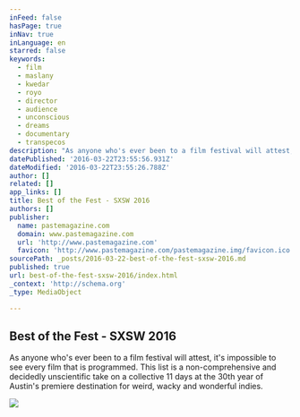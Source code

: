 ```yaml
---
inFeed: false
hasPage: true
inNav: true
inLanguage: en
starred: false
keywords:
  - film
  - maslany
  - kwedar
  - royo
  - director
  - audience
  - unconscious
  - dreams
  - documentary
  - transpecos
description: "As anyone who's ever been to a film festival will attest, it's impossible to see every film that is programmed. This list is a non-comprehensive and decidedly unscientific take on a collective 11 days at the 30th year of Austin's premiere destination for weird, wacky and wonderful indies."
datePublished: '2016-03-22T23:55:56.931Z'
dateModified: '2016-03-22T23:55:26.788Z'
author: []
related: []
app_links: []
title: Best of the Fest - SXSW 2016
authors: []
publisher:
  name: pastemagazine.com
  domain: www.pastemagazine.com
  url: 'http://www.pastemagazine.com'
  favicon: 'http://www.pastemagazine.com/pastemagazine.img/favicon.ico'
sourcePath: _posts/2016-03-22-best-of-the-fest-sxsw-2016.md
published: true
url: best-of-the-fest-sxsw-2016/index.html
_context: 'http://schema.org'
_type: MediaObject

---
```

<article style=""><h1>Best of the Fest - SXSW 2016</h1><p>As anyone who's ever been to a film festival will attest, it's impossible to see every film that is programmed. This list is a non-comprehensive and decidedly unscientific take on a collective 11 days at the 30th year of Austin's premiere destination for weird, wacky and wonderful indies.</p><img src="http://cdn.pastemagazine.com/www/articles/SXSW-logo-header.jpg" /></article>